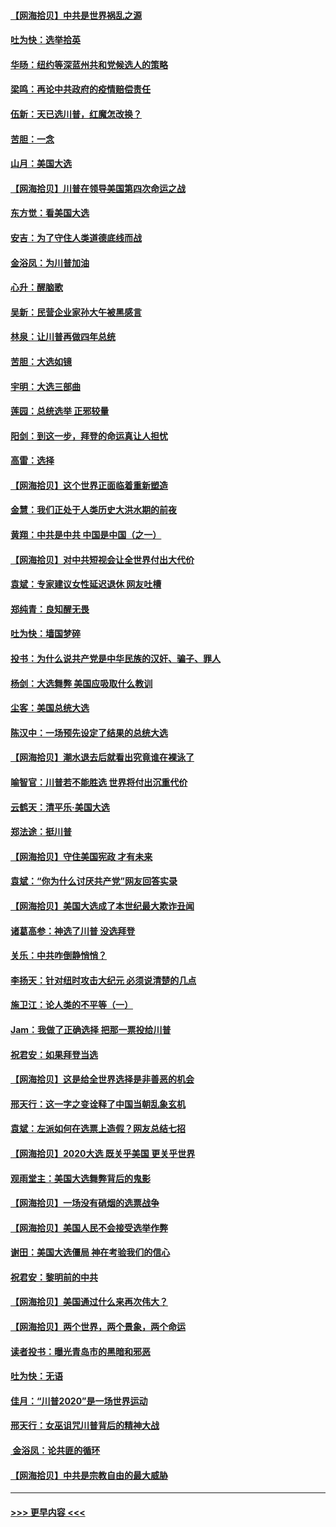 #### [【网海拾贝】中共是世界祸乱之源](../pages/nsc993/n12555353.md?t=11180551) 
#### [吐为快：选举拾英](../pages/nsc993/n12555041.md?t=11180551) 
#### [华旸：纽约等深蓝州共和党候选人的策略](../pages/nsc993/n12554309.md?t=11180551) 
#### [梁鸣：再论中共政府的疫情赔偿责任](../pages/nsc993/n12553012.md?t=11180551) 
#### [伍新：天已选川普，红魔怎改换？](../pages/nsc993/n12552970.md?t=11180551) 
#### [苦胆：一念](../pages/nsc993/n12552957.md?t=11180551) 
#### [山月：美国大选](../pages/nsc993/n12552446.md?t=11180551) 
#### [【网海拾贝】川普在领导美国第四次命运之战](../pages/nsc993/n12551973.md?t=11180551) 
#### [东方觉：看美国大选](../pages/nsc993/n12551647.md?t=11180551) 
#### [安吉：为了守住人类道德底线而战](../pages/nsc993/n12551111.md?t=11180551) 
#### [金浴凤：为川普加油](../pages/nsc993/n12551085.md?t=11180551) 
#### [心升：醒脑歌](../pages/nsc993/n12550984.md?t=11180551) 
#### [吴新：民营企业家孙大午被黑感言](../pages/nsc993/n12550656.md?t=11180551) 
#### [林泉：让川普再做四年总统](../pages/nsc993/n12550640.md?t=11180551) 
#### [苦胆：大选如镜](../pages/nsc993/n12550630.md?t=11180551) 
#### [宇明：大选三部曲](../pages/nsc993/n12550603.md?t=11180551) 
#### [莲园：总统选举 正邪较量](../pages/nsc993/n12550594.md?t=11180551) 
#### [阳剑：到这一步，拜登的命运真让人担忧](../pages/nsc993/n12549093.md?t=11180551) 
#### [高雷：选择](../pages/nsc993/n12549087.md?t=11180551) 
#### [【网海拾贝】这个世界正面临着重新塑造](../pages/nsc993/n12548326.md?t=11180551) 
#### [金慧：我们正处于人类历史大洪水期的前夜](../pages/nsc993/n12547914.md?t=11180551) 
#### [黄翔：中共是中共 中国是中国（之一）](../pages/nsc993/n12547576.md?t=11180551) 
#### [【网海拾贝】对中共短视会让全世界付出大代价](../pages/nsc993/n12546043.md?t=11180551) 
#### [袁斌：专家建议女性延迟退休 网友吐槽](../pages/nsc993/n12545424.md?t=11180551) 
#### [郑纯青：良知醒无畏](../pages/nsc993/n12545394.md?t=11180551) 
#### [吐为快：墙国梦碎](../pages/nsc993/n12545309.md?t=11180551) 
#### [投书：为什么说共产党是中华民族的汉奸、骗子、罪人](../pages/nsc993/n12545089.md?t=11180551) 
#### [杨剑：大选舞弊 美国应吸取什么教训](../pages/nsc993/n12543937.md?t=11180551) 
#### [尘客：美国总统大选](../pages/nsc993/n12543828.md?t=11180551) 
#### [陈汉中：一场预先设定了结果的总统大选](../pages/nsc993/n12543564.md?t=11180551) 
#### [【网海拾贝】潮水退去后就看出究竟谁在裸泳了](../pages/nsc993/n12543321.md?t=11180551) 
#### [喻智官：川普若不能胜选 世界将付出沉重代价](../pages/nsc993/n12541352.md?t=11180551) 
#### [云鹤天：清平乐‧美国大选](../pages/nsc993/n12540916.md?t=11180551) 
#### [郑法途：挺川普](../pages/nsc993/n12540898.md?t=11180551) 
#### [【网海拾贝】守住美国宪政 才有未来](../pages/nsc993/n12540423.md?t=11180551) 
#### [袁斌：“你为什么讨厌共产党”网友回答实录](../pages/nsc993/n12540208.md?t=11180551) 
#### [【网海拾贝】美国大选成了本世纪最大欺诈丑闻](../pages/nsc993/n12538029.md?t=11180551) 
#### [诸葛高参：神选了川普 没选拜登](../pages/nsc993/n12537664.md?t=11180551) 
#### [关乐：中共咋倒静悄悄？](../pages/nsc993/n12537615.md?t=11180551) 
#### [李扬天：针对纽时攻击大纪元 必须说清楚的几点](../pages/nsc993/n12536001.md?t=11180551) 
#### [施卫江：论人类的不平等（一）](../pages/nsc993/n12535700.md?t=11180551) 
#### [Jam：我做了正确选择 把那一票投给川普](../pages/nsc993/n12535743.md?t=11180551) 
#### [祝君安：如果拜登当选](../pages/nsc993/n12535726.md?t=11180551) 
#### [【网海拾贝】这是给全世界选择是非善恶的机会](../pages/nsc993/n12535061.md?t=11180551) 
#### [邢天行：这一字之变诠释了中国当朝乱象玄机](../pages/nsc993/n12533446.md?t=11180551) 
#### [袁斌：左派如何在选票上造假？网友总结七招](../pages/nsc993/n12533180.md?t=11180551) 
#### [【网海拾贝】2020大选 既关乎美国 更关乎世界](../pages/nsc993/n12533161.md?t=11180551) 
#### [观雨堂主：美国大选舞弊背后的鬼影](../pages/nsc993/n12533153.md?t=11180551) 
#### [【网海拾贝】一场没有硝烟的选票战争](../pages/nsc993/n12531883.md?t=11180551) 
#### [【网海拾贝】美国人民不会接受选举作弊](../pages/nsc993/n12528850.md?t=11180551) 
#### [谢田：美国大选僵局 神在考验我们的信心](../pages/nsc993/n12527932.md?t=11180551) 
#### [祝君安：黎明前的中共](../pages/nsc993/n12524071.md?t=11180551) 
#### [【网海拾贝】美国通过什么来再次伟大？](../pages/nsc993/n12523844.md?t=11180551) 
#### [【网海拾贝】两个世界，两个景象，两个命运](../pages/nsc993/n12521419.md?t=11180551) 
#### [读者投书：曝光青岛市的黑暗和邪恶](../pages/nsc993/n12520988.md?t=11180551) 
#### [吐为快：无语](../pages/nsc993/n12518588.md?t=11180551) 
#### [佳月：“川普2020”是一场世界运动](../pages/nsc993/n12518581.md?t=11180551) 
#### [邢天行：女巫诅咒川普背后的精神大战](../pages/nsc993/n12517257.md?t=11180551) 
#### [ 金浴凤：论共匪的循环](../pages/nsc993/n12517133.md?t=11180551) 
#### [【网海拾贝】中共是宗教自由的最大威胁](../pages/nsc993/n12516879.md?t=11180551) 

----
#### [ >>> 更早内容 <<< ](../indexes/nsc993-earlier.md)
